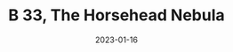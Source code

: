 ---
title: "B 33, The Horsehead Nebula"
description: Near the left star of Orion's belt
tags: ["deep-sky", "nebula", "emission-nebula", "reflection-nebula", "diffuse-nebula"]

date: 2023-01-16
date_taken: 2023-01-16
date_posted: 2023-03-11

ra: 05h40m50s
dec: -02°17'21"
rot: -86.24°
width: 86.41'
height: 66.09'
pxscale: 3.26"
moon: 100%

featured_image: "img/2023-01-16 b33 horsehead neb.png"
draft: true
---